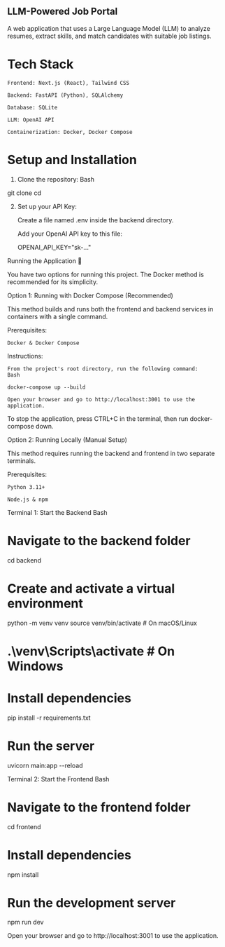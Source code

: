 ## LLM-Powered Job Portal

A web application that uses a Large Language Model (LLM) to analyze resumes, extract skills, and match candidates with suitable job listings.

# Tech Stack

    Frontend: Next.js (React), Tailwind CSS

    Backend: FastAPI (Python), SQLAlchemy

    Database: SQLite

    LLM: OpenAI API

    Containerization: Docker, Docker Compose

# Setup and Installation

1. Clone the repository:
Bash

git clone <your-repository-url>
cd <your-repository-name>

2. Set up your API Key:

    Create a file named .env inside the backend directory.

    Add your OpenAI API key to this file:

    OPENAI_API_KEY="sk-..."

Running the Application 🚀

You have two options for running this project. The Docker method is recommended for its simplicity.

Option 1: Running with Docker Compose (Recommended)

This method builds and runs both the frontend and backend services in containers with a single command.

Prerequisites:

    Docker & Docker Compose

Instructions:

    From the project's root directory, run the following command:
    Bash

    docker-compose up --build

    Open your browser and go to http://localhost:3001 to use the application.

To stop the application, press CTRL+C in the terminal, then run docker-compose down.

Option 2: Running Locally (Manual Setup)

This method requires running the backend and frontend in two separate terminals.

Prerequisites:

    Python 3.11+

    Node.js & npm

Terminal 1: Start the Backend
Bash

# Navigate to the backend folder
cd backend

# Create and activate a virtual environment
python -m venv venv
source venv/bin/activate  # On macOS/Linux
# .\venv\Scripts\activate  # On Windows

# Install dependencies
pip install -r requirements.txt

# Run the server
uvicorn main:app --reload

Terminal 2: Start the Frontend
Bash

# Navigate to the frontend folder
cd frontend

# Install dependencies
npm install

# Run the development server
npm run dev

Open your browser and go to http://localhost:3001 to use the application.